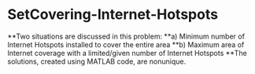 # SetCovering-Internet-Hotspots
**Two situations are discussed in this problem:
**a) Minimum number of Internet Hotspots installed to cover the entire area
**b) Maximum area of Internet coverage with a limited/given number of Internet Hotspots
**The solutions, created using MATLAB code, are nonunique.
